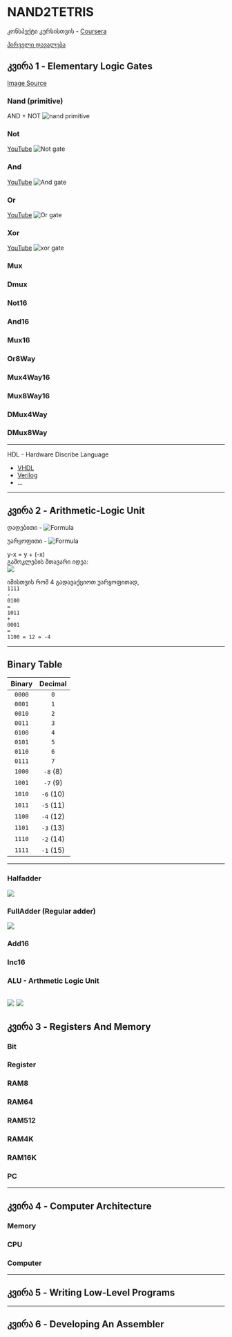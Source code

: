 # NAND2TETRIS

კონსპექტი კურსისთვის - [Coursera](https://www.coursera.org/learn/build-a-computer)


[პირველი დავალება](https://github.com/peferron/nand2tetris/tree/master/01)
## კვირა 1 - Elementary Logic Gates
[Image Source](https://theorycircuit.com/basic-logic-gates-truth-table/)
### Nand (primitive)

AND + NOT
![nand primitive](https://theorycircuit.com/wp-content/uploads/2017/05/nand-gate-truth-table.png)

### Not

[YouTube](https://youtu.be/gI-qXk7XojA?t=170)
![Not gate](https://theorycircuit.com/wp-content/uploads/2017/05/not-gate-truth-table.png)
### And

[YouTube](https://youtu.be/gI-qXk7XojA?t=283)
![And gate](https://theorycircuit.com/wp-content/uploads/2017/05/and-gate-truth-table.png)
### Or

[YouTube](https://youtu.be/gI-qXk7XojA?t=347)
![Or gate](https://theorycircuit.com/wp-content/uploads/2017/05/or-gate-truth-table.png)
### Xor

[YouTube](https://youtu.be/gI-qXk7XojA?t=437)
![xor gate](https://theorycircuit.com/wp-content/uploads/2017/05/xor-gate-truth-table.png)
### Mux
### Dmux
### Not16
### And16
### Mux16
### Or8Way
### Mux4Way16
### Mux8Way16
### DMux4Way
### DMux8Way

---

HDL - Hardware Discribe Language
- [VHDL](https://en.wikipedia.org/wiki/VHDL)
- [Verilog](https://www.tutorialspoint.com/vlsi_design/vlsi_design_verilog_introduction.htm)
- ...
---

## კვირა 2 - Arithmetic-Logic Unit
დადებითი - ![Formula](https://render.githubusercontent.com/render/math?math=0%20...%202%5E%7Bn-1%7D-1&mode=inline) 

უარყოფითი - ![Formula](https://render.githubusercontent.com/render/math?math=0%20...%20-2%5E%7Bn-1%7D&mode=inline)

y-x = y + (-x) \
გამოკლების მთავარი იდეა: \
![](https://render.githubusercontent.com/render/math?math=2%5En%20-%20x%20%3D%201%20%2B%20%282%5En%20-%201%29%20-%20x)

იმისთვის რომ 4 გადავაქციოთ უარყოფითად, \
`1111` \
`-` \
`0100` \
`=` \
`1011` \
`+` \
`0001` \
`=` \
`1100 = 12 = -4`


---

## Binary Table
| Binary | Decimal | 
|:---:|:---:|
`0000` | `0` 
`0001` | `1` 
`0010` | `2` 
`0011` | `3` 
`0100` | `4` 
`0101` | `5` 
`0110` | `6` 
`0111` | `7` 
`1000` | `-8` (8)
`1001` | `-7` (9)
`1010` | `-6` (10)
`1011` | `-5` (11)
`1100` | `-4` (12)
`1101` | `-3` (13)
`1110` | `-2` (14)
`1111` | `-1` (15)

---
### Halfadder
![](images/half-adder.png)

### FullAdder (Regular adder)
![](images/full-adder.png)

### Add16
### Inc16
### ALU - Arthmetic Logic Unit
![](images/alu.png)
![](images/alu-chip.png)
---
## კვირა 3 - Registers And Memory
### Bit
### Register
### RAM8
### RAM64
### RAM512
### RAM4K
### RAM16K
### PC
---
## კვირა 4 - Computer Architecture
### Memory
### CPU
### Computer
---
## კვირა 5 - Writing Low-Level Programs
---
## კვირა 6 - Developing An Assembler
